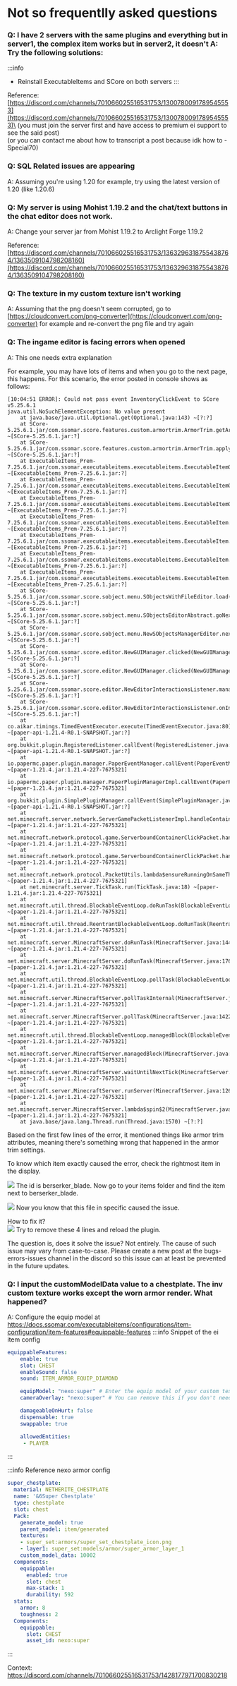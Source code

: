 # Not so frequentlly asked questions

### Q: I have 2 servers with the same plugins and everything but in server1, the complex item works but in server2, it doesn't A: Try the following solutions:

:::info
* Reinstall ExecutableItems and SCore on both servers
:::

Reference: [https://discord.com/channels/701066025516531753/1300780091789545553](https://discord.com/channels/701066025516531753/1300780091789545553)\
(you must join the server first and have access to premium ei support to see the said post)\
(or you can contact me about how to transcript a post because idk how to -Special70)

### Q: SQL Related issues are appearing

A: Assuming you're using 1.20 for example, try using the latest version of 1.20 (like 1.20.6)

### Q: My server is using Mohist 1.19.2 and the chat/text buttons in the chat editor does not work. 

A: Change your server jar from Mohist 1.19.2 to Arclight Forge 1.19.2

Reference: [https://discord.com/channels/701066025516531753/1363296318755438764/1363509104798208160](https://discord.com/channels/701066025516531753/1363296318755438764/1363509104798208160)

### Q: The texture in my custom texture isn't working

A: Assuming that the png doesn't seem corrupted, go to [https://cloudconvert.com/png-converter](https://cloudconvert.com/png-converter) for example and re-convert the png file and try again

### Q: The ingame editor is facing errors when opened 

A: This one needs extra explanation

For example, you may have lots of items and when you go to the next page, this happens. For this scenario, the error posted in console shows as follows:

```
[10:04:51 ERROR]: Could not pass event InventoryClickEvent to SCore v5.25.6.1
java.util.NoSuchElementException: No value present
	at java.base/java.util.Optional.get(Optional.java:143) ~[?:?]
	at SCore-5.25.6.1.jar/com.ssomar.score.features.custom.armortrim.ArmorTrim.getArmorTrim(ArmorTrim.java:77) ~[SCore-5.25.6.1.jar:?]
	at SCore-5.25.6.1.jar/com.ssomar.score.features.custom.armortrim.ArmorTrim.applyOnItemMeta(ArmorTrim.java:178) ~[SCore-5.25.6.1.jar:?]
	at ExecutableItems_Prem-7.25.6.1.jar/com.ssomar.executableitems.executableitems.ExecutableItemObject.refreshMeta(ExecutableItemObject.java:269) ~[ExecutableItems_Prem-7.25.6.1.jar:?]
	at ExecutableItems_Prem-7.25.6.1.jar/com.ssomar.executableitems.executableitems.ExecutableItemObject.refresh(ExecutableItemObject.java:238) ~[ExecutableItems_Prem-7.25.6.1.jar:?]
	at ExecutableItems_Prem-7.25.6.1.jar/com.ssomar.executableitems.executableitems.ExecutableItemObject.build(ExecutableItemObject.java:221) ~[ExecutableItems_Prem-7.25.6.1.jar:?]
	at ExecutableItems_Prem-7.25.6.1.jar/com.ssomar.executableitems.executableitems.ExecutableItem.buildItem(ExecutableItem.java:717) ~[ExecutableItems_Prem-7.25.6.1.jar:?]
	at ExecutableItems_Prem-7.25.6.1.jar/com.ssomar.executableitems.executableitems.ExecutableItem.buildItem(ExecutableItem.java:697) ~[ExecutableItems_Prem-7.25.6.1.jar:?]
	at ExecutableItems_Prem-7.25.6.1.jar/com.ssomar.executableitems.executableitems.ExecutableItem.buildItem(ExecutableItem.java:770) ~[ExecutableItems_Prem-7.25.6.1.jar:?]
	at ExecutableItems_Prem-7.25.6.1.jar/com.ssomar.executableitems.executableitems.ExecutableItem.getIconItem(ExecutableItem.java:221) ~[ExecutableItems_Prem-7.25.6.1.jar:?]
	at SCore-5.25.6.1.jar/com.ssomar.score.sobject.menu.SObjectsWithFileEditor.load(SObjectsWithFileEditor.java:101) ~[SCore-5.25.6.1.jar:?]
	at SCore-5.25.6.1.jar/com.ssomar.score.sobject.menu.SObjectsEditorAbstract.goNextPage(SObjectsEditorAbstract.java:86) ~[SCore-5.25.6.1.jar:?]
	at SCore-5.25.6.1.jar/com.ssomar.score.sobject.menu.NewSObjectsManagerEditor.nextPage(NewSObjectsManagerEditor.java:154) ~[SCore-5.25.6.1.jar:?]
	at SCore-5.25.6.1.jar/com.ssomar.score.editor.NewGUIManager.clicked(NewGUIManager.java:116) ~[SCore-5.25.6.1.jar:?]
	at SCore-5.25.6.1.jar/com.ssomar.score.editor.NewGUIManager.clicked(NewGUIManager.java:75) ~[SCore-5.25.6.1.jar:?]
	at SCore-5.25.6.1.jar/com.ssomar.score.editor.NewEditorInteractionsListener.manage(NewEditorInteractionsListener.java:164) ~[SCore-5.25.6.1.jar:?]
	at SCore-5.25.6.1.jar/com.ssomar.score.editor.NewEditorInteractionsListener.onInvClick(NewEditorInteractionsListener.java:145) ~[SCore-5.25.6.1.jar:?]
	at co.aikar.timings.TimedEventExecutor.execute(TimedEventExecutor.java:80) ~[paper-api-1.21.4-R0.1-SNAPSHOT.jar:?]
	at org.bukkit.plugin.RegisteredListener.callEvent(RegisteredListener.java:70) ~[paper-api-1.21.4-R0.1-SNAPSHOT.jar:?]
	at io.papermc.paper.plugin.manager.PaperEventManager.callEvent(PaperEventManager.java:54) ~[paper-1.21.4.jar:1.21.4-227-7675321]
	at io.papermc.paper.plugin.manager.PaperPluginManagerImpl.callEvent(PaperPluginManagerImpl.java:131) ~[paper-1.21.4.jar:1.21.4-227-7675321]
	at org.bukkit.plugin.SimplePluginManager.callEvent(SimplePluginManager.java:628) ~[paper-api-1.21.4-R0.1-SNAPSHOT.jar:?]
	at net.minecraft.server.network.ServerGamePacketListenerImpl.handleContainerClick(ServerGamePacketListenerImpl.java:3208) ~[paper-1.21.4.jar:1.21.4-227-7675321]
	at net.minecraft.network.protocol.game.ServerboundContainerClickPacket.handle(ServerboundContainerClickPacket.java:69) ~[paper-1.21.4.jar:1.21.4-227-7675321]
	at net.minecraft.network.protocol.game.ServerboundContainerClickPacket.handle(ServerboundContainerClickPacket.java:14) ~[paper-1.21.4.jar:1.21.4-227-7675321]
	at net.minecraft.network.protocol.PacketUtils.lambda$ensureRunningOnSameThread$0(PacketUtils.java:29) ~[paper-1.21.4.jar:1.21.4-227-7675321]
	at net.minecraft.server.TickTask.run(TickTask.java:18) ~[paper-1.21.4.jar:1.21.4-227-7675321]
	at net.minecraft.util.thread.BlockableEventLoop.doRunTask(BlockableEventLoop.java:155) ~[paper-1.21.4.jar:1.21.4-227-7675321]
	at net.minecraft.util.thread.ReentrantBlockableEventLoop.doRunTask(ReentrantBlockableEventLoop.java:24) ~[paper-1.21.4.jar:1.21.4-227-7675321]
	at net.minecraft.server.MinecraftServer.doRunTask(MinecraftServer.java:1448) ~[paper-1.21.4.jar:1.21.4-227-7675321]
	at net.minecraft.server.MinecraftServer.doRunTask(MinecraftServer.java:176) ~[paper-1.21.4.jar:1.21.4-227-7675321]
	at net.minecraft.util.thread.BlockableEventLoop.pollTask(BlockableEventLoop.java:129) ~[paper-1.21.4.jar:1.21.4-227-7675321]
	at net.minecraft.server.MinecraftServer.pollTaskInternal(MinecraftServer.java:1428) ~[paper-1.21.4.jar:1.21.4-227-7675321]
	at net.minecraft.server.MinecraftServer.pollTask(MinecraftServer.java:1422) ~[paper-1.21.4.jar:1.21.4-227-7675321]
	at net.minecraft.util.thread.BlockableEventLoop.managedBlock(BlockableEventLoop.java:139) ~[paper-1.21.4.jar:1.21.4-227-7675321]
	at net.minecraft.server.MinecraftServer.managedBlock(MinecraftServer.java:1379) ~[paper-1.21.4.jar:1.21.4-227-7675321]
	at net.minecraft.server.MinecraftServer.waitUntilNextTick(MinecraftServer.java:1387) ~[paper-1.21.4.jar:1.21.4-227-7675321]
	at net.minecraft.server.MinecraftServer.runServer(MinecraftServer.java:1264) ~[paper-1.21.4.jar:1.21.4-227-7675321]
	at net.minecraft.server.MinecraftServer.lambda$spin$2(MinecraftServer.java:310) ~[paper-1.21.4.jar:1.21.4-227-7675321]
	at java.base/java.lang.Thread.run(Thread.java:1570) ~[?:?]
```

Based on the first few lines of the error, it mentioned things like armor trim attributes, meaning there's something wrong that happened in the armor trim settings. 

To know which item exactly caused the error, check the rightmost item in the display.

![](<../../../.gitbook/assets/image (451).png>) The id is berserker\_blade. Now go to your items folder and find the item next to berserker\_blade.

![](<../../../.gitbook/assets/image (452).png>) Now you know that this file in specific caused the issue.

How to fix it?\
![](<../../../.gitbook/assets/image (453).png>) Try to remove these 4 lines and reload the plugin.

The question is, does it solve the issue? Not entirely. The cause of such issue may vary from case-to-case. Please create a new post at the bugs-errors-issues channel in the discord so this issue can at least be prevented in the future updates.

### Q: I input the customModelData value to a chestplate. The inv custom texture works except the worn armor render. What happened?

A: Configure the equip model at https://docs.ssomar.com/executableitems/configurations/item-configuration/item-features#equippable-features
:::info
Snippet of the ei item config 
```yml
equippableFeatures:
    enable: true
    slot: CHEST
    enableSound: false
    sound: ITEM_ARMOR_EQUIP_DIAMOND

    equipModel: "nexo:super" # Enter the equip model of your custom texture
    cameraOverlay: "nexo:super" # You can remove this if you don't need it

    damageableOnHurt: false
    dispensable: true
    swappable: true

    allowedEntities:
     - PLAYER
```
:::

:::info
Reference nexo armor config
```yml
super_chestplate:
  material: NETHERITE_CHESTPLATE
  name: '&6Super Chestplate'
  type: chestplate
  slot: chest
  Pack:
    generate_model: true
    parent_model: item/generated
    textures:
    - super_set:armors/super_set_chestplate_icon.png
    - layer1: super_set:models/armor/super_armor_layer_1
    custom_model_data: 10002
  components:
    equippable:
      enabled: true
      slot: chest
      max-stack: 1
      durability: 592
  stats:
    armor: 8
    toughness: 2
  Components:
    equippable:
      slot: CHEST
      asset_id: nexo:super
```
:::

Context: https://discord.com/channels/701066025516531753/1428177971700830218